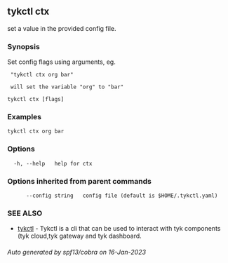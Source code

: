 ## tykctl ctx

set a value in the provided config file.

### Synopsis

Set config flags using arguments, eg.
		
     "tykctl ctx org bar"
	
     will set the variable "org" to "bar"

```
tykctl ctx [flags]
```

### Examples

```
tykctl ctx org bar
```

### Options

```
  -h, --help   help for ctx
```

### Options inherited from parent commands

```
      --config string   config file (default is $HOME/.tykctl.yaml)
```

### SEE ALSO

* [tykctl](tykctl.md)	 - Tykctl is a cli that can be used to interact with tyk components (tyk cloud,tyk gateway and tyk dashboard.

###### Auto generated by spf13/cobra on 16-Jan-2023
